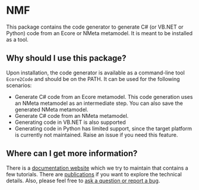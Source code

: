 # NMF

This package contains the code generator to generate C# (or VB.NET or Python) code from an Ecore or NMeta metamodel. It is meant to be installed as a tool.

## Why should I use this package?

Upon installation, the code generator is available as a command-line tool `Ecore2Code` and should be on the PATH. It can be used for the following scenarios:

- Generate C# code from an Ecore metamodel. This code generation uses an NMeta metamodel as an intermediate step. You can also save the generated NMeta metamodel.
- Generate C# code from an NMeta metamodel.
- Generating code in VB.NET is also supported
- Generating code in Python has limited support, since the target platform is currently not maintained. Raise an issue if you need this feature.

## Where can I get more information?

There is a [documentation website](https://nmfcode.github.io/) which we try to maintain that contains a few tutorials. 
There are [publications](https://nmfcode.github.io/publications/index.html) if you want to explore the technical details.
Also, please feel free to [ask a question or report a bug](https://github.com/NMFCode/NMF/issues).